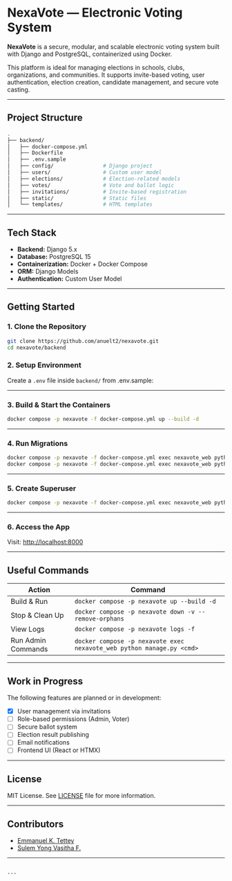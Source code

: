 # NexaVote — Electronic Voting System

**NexaVote** is a secure, modular, and scalable electronic voting system built with Django and PostgreSQL, containerized using Docker.

This platform is ideal for managing elections in schools, clubs, organizations, and communities. It supports invite-based voting, user authentication, election creation, candidate management, and secure vote casting.

---

## Project Structure

```bash
.
├── backend/
│   ├── docker-compose.yml
│   ├── Dockerfile
│   ├── .env.sample
│   ├── config/                # Django project
│   ├── users/                 # Custom user model
│   ├── elections/             # Election-related models
│   ├── votes/                 # Vote and ballot logic
│   ├── invitations/           # Invite-based registration
│   ├── static/                # Static files
│   └── templates/             # HTML templates
````

---

## Tech Stack

* **Backend:** Django 5.x
* **Database:** PostgreSQL 15
* **Containerization:** Docker + Docker Compose
* **ORM:** Django Models
* **Authentication:** Custom User Model

---

## Getting Started

### 1. Clone the Repository

```bash
git clone https://github.com/anuelt2/nexavote.git
cd nexavote/backend
```

### 2. Setup Environment

Create a `.env` file inside `backend/` from .env.sample:

---

### 3. Build & Start the Containers

```bash
docker compose -p nexavote -f docker-compose.yml up --build -d
```

---

### 4. Run Migrations

```bash
docker compose -p nexavote -f docker-compose.yml exec nexavote_web python manage.py makemigrations
docker compose -p nexavote -f docker-compose.yml exec nexavote_web python manage.py migrate
```

---

### 5. Create Superuser

```bash
docker compose -p nexavote -f docker-compose.yml exec nexavote_web python manage.py createsuperuser
```

---

### 6. Access the App

Visit: [http://localhost:8000](http://localhost:8000)

---

## Useful Commands

| Action             | Command                                                               |
| ------------------ | --------------------------------------------------------------------- |
| Build & Run        | `docker compose -p nexavote up --build -d`                            |
| Stop & Clean Up    | `docker compose -p nexavote down -v --remove-orphans`                 |
| View Logs          | `docker compose -p nexavote logs -f`                                  |
| Run Admin Commands | `docker compose -p nexavote exec nexavote_web python manage.py <cmd>` |

---

## Work in Progress

The following features are planned or in development:

* [x] User management via invitations
* [ ] Role-based permissions (Admin, Voter)
* [ ] Secure ballot system
* [ ] Election result publishing
* [ ] Email notifications
* [ ] Frontend UI (React or HTMX)

---

## License

MIT License. See [LICENSE](LICENSE) file for more information.

---

## Contributors

* [Emmanuel K. Tettey](https://github.com/anuelt2)
* [Sulem Yong Vasitha F.](https://github.com/vasitha1)

---

```

---

```

